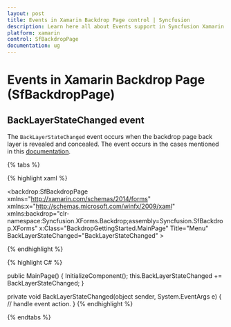 ```yaml
---
layout: post
title: Events in Xamarin Backdrop Page control | Syncfusion
description: Learn here all about Events support in Syncfusion Xamarin Backdrop Page (SfBackdropPage) control and more.
platform: xamarin
control: SfBackdropPage
documentation: ug
---
```


# Events in Xamarin Backdrop Page (SfBackdropPage)

## BackLayerStateChanged event

The `BackLayerStateChanged` event occurs when the backdrop page back layer is revealed and concealed. The event occurs in the cases mentioned in this [documentation](https://help.syncfusion.com/xamarin/sfbackdroppage/getting-started#reveal-and-conceal-the-back-layer).

{% tabs %} 

{% highlight xaml %} 

<?xml version="1.0" encoding="UTF-8"?>
<backdrop:SfBackdropPage
    xmlns="http://xamarin.com/schemas/2014/forms"
    xmlns:x="http://schemas.microsoft.com/winfx/2009/xaml"
    xmlns:backdrop="clr-namespace:Syncfusion.XForms.Backdrop;assembly=Syncfusion.SfBackdrop.XForms"
    x:Class="BackdropGettingStarted.MainPage"
    Title="Menu"
    BackLayerStateChanged="BackLayerStateChanged" >
  
{% endhighlight %}

{% highlight C# %} 

public MainPage()
    {
        InitializeComponent();
        this.BackLayerStateChanged += BackLayerStateChanged;
    }

private void BackLayerStateChanged(object sender, System.EventArgs e)
    {
        // handle event action.
    }
{% endhighlight %}

{% endtabs %}
